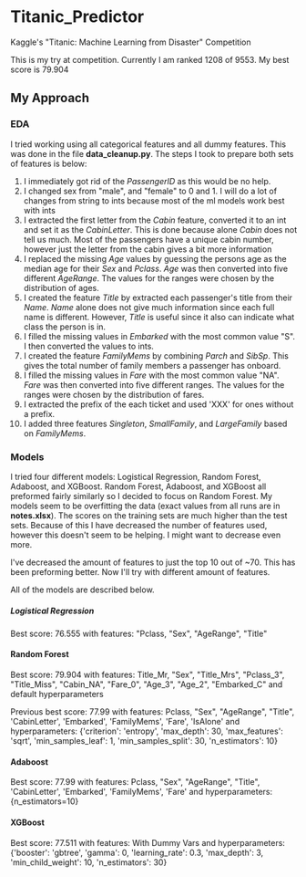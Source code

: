 # Titanic_Predictor
Kaggle's "Titanic: Machine Learning from Disaster" Competition

This is my try at competition.  Currently I am ranked 1208 of 9553.  My best score is 79.904

## My Approach
### EDA
I tried working using all categorical features and all dummy features.  This was done in the file **data_cleanup.py**. The steps I took to prepare both sets of features is below:

1. I immediately got rid of the _PassengerID_ as this would be no help.
2. I changed sex from "male",  and "female" to 0 and 1.  I will do a lot of changes from string to ints because most of the ml models work best with ints
3. I extracted the first letter from the _Cabin_ feature, converted it to an int and set it as the _CabinLetter_.  This is done because alone _Cabin_ does not tell us much.  Most of the passengers have a unique cabin number, however just the letter from the cabin gives a bit more information
3. I replaced the missing _Age_ values by guessing the persons age as the median age for their _Sex_ and _Pclass_.  _Age_ was then converted into five different _AgeRange_.  The values for the ranges were chosen by the distribution of ages.
4. I created the feature _Title_ by extracted each passenger's title from their _Name_.  _Name_ alone does not give much information since each full name is different.  However, _Title_ is useful since it also can indicate what class the person is in.
5. I filled the missing values in _Embarked_ with the most common value "S".  I then converted the values to ints.
6. I created the feature _FamilyMems_ by combining _Parch_ and _SibSp_.  This gives the total number of family members a passenger has onboard.
7. I filled the missing values in _Fare_ with the most common value "NA".  _Fare_ was then converted into five different ranges.  The values for the ranges were chosen
by the distribution of fares.
8. I extracted the prefix of the each ticket and used 'XXX' for ones without a prefix.
9. I added three features _Singleton_, _SmallFamily_, and _LargeFamily_ based on _FamilyMems_.


### Models
I tried four different models: Logistical Regression, Random Forest, Adaboost, and XGBoost.  Random Forest, Adaboost, and XGBoost all preformed fairly similarly so I decided to focus on Random Forest.  My models seem to be overfitting the data (exact values from all runs are in **notes.xlsx**).  The scores on the training sets are much higher than the test sets.  Because of this I have decreased the number of features used, however this doesn't seem to be helping. I might want to decrease even more.

I've decreased the amount of features to just the top 10 out of ~70.  This has been preforming better. Now I'll try with different amount of features.

All of the models are described below.

##### Logistical Regression
Best score: 76.555 with features: "Pclass, "Sex", "AgeRange", "Title"

#### Random Forest
Best score: 79.904 with features: Title_Mr, "Sex", "Title_Mrs", "Pclass_3", "Title_Miss", "Cabin_NA", "Fare_0", "Age_3", "Age_2", "Embarked_C" and default hyperparameters

Previous best score: 77.99 with features: Pclass, "Sex", "AgeRange", "Title", 'CabinLetter', 'Embarked', 'FamilyMems', 'Fare', 'IsAlone' and hyperparameters: {'criterion': 'entropy', 'max_depth': 30, 'max_features': 'sqrt', 'min_samples_leaf': 1, 'min_samples_split': 30, 'n_estimators': 10}

#### Adaboost
Best score: 77.99 with features: Pclass, "Sex", "AgeRange", "Title", 'CabinLetter', 'Embarked', 'FamilyMems', 'Fare' and hyperparameters: {n_estimators=10}

#### XGBoost
Best score: 77.511 with features: With Dummy Vars and hyperparameters: {'booster': 'gbtree', 'gamma': 0, 'learning_rate': 0.3, 'max_depth': 3, 'min_child_weight': 10, 'n_estimators': 30}
